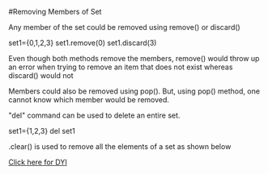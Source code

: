 #Removing Members of Set

Any member of the set could be removed using remove() or discard()

set1={0,1,2,3}
set1.remove(0)
set1.discard(3)

Even though both methods remove the members, remove() would throw up an error when trying to remove an item that does not exist whereas discard() would not

Members could also be removed using pop(). But, using pop() method, one cannot know which member would be removed.

"del" command can be used to delete an entire set. 

set1={1,2,3}
del set1

.clear() is used to remove all the elements of a set as shown below

[Click here for DYI](https://colab.research.google.com/github/pythoncoder100/practice/blob/master/Removing_members_of_Set.ipynb)


